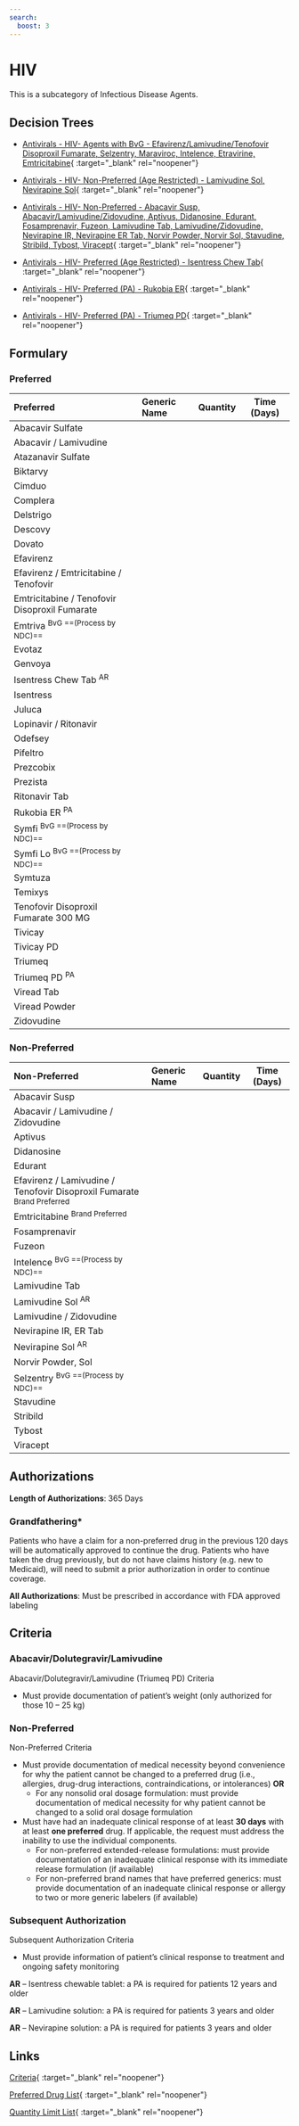 ```yaml
---
search:
  boost: 3
---
```


# HIV

This is a subcategory of Infectious Disease Agents.

## Decision Trees

- [Antivirals - HIV- Agents with BvG - Efavirenz/Lamivudine/Tenofovir Disoproxil Fumarate, Selzentry, Maraviroc, Intelence, Etravirine, Emtricitabine](https://forms.office.com/Pages/ResponsePage.aspx?id=nPhjxpvvj0G9PUHkbAzgaN9UYz8EqmlIs3_TYn4TbXBUNzJYUlFMU1RCN0FaUDhCTFkzUFM0WVdHQSQlQCN0PWcu){ :target="_blank" rel="noopener"}

- [Antivirals - HIV- Non-Preferred (Age Restricted) - Lamivudine Sol, Nevirapine Sol](https://forms.office.com/Pages/ResponsePage.aspx?id=nPhjxpvvj0G9PUHkbAzgaN9UYz8EqmlIs3_TYn4TbXBUNU5TWTJXRFdINzdXUzZYMzhSVUNTSE9HQyQlQCN0PWcu){ :target="_blank" rel="noopener"}

- [Antivirals - HIV- Non-Preferred - Abacavir Susp, Abacavir/Lamivudine/Zidovudine, Aptivus, Didanosine, Edurant, Fosamprenavir, Fuzeon, Lamivudine Tab, Lamivudine/Zidovudine, Nevirapine IR, Nevirapine ER Tab, Norvir Powder, Norvir Sol, Stavudine, Stribild, Tybost, Viracept](https://forms.office.com/Pages/ResponsePage.aspx?id=nPhjxpvvj0G9PUHkbAzgaN9UYz8EqmlIs3_TYn4TbXBUOTQxMVRGMVBLTjQ3TEI3SEZSNElFTFhMMiQlQCN0PWcu){ :target="_blank" rel="noopener"}

- [Antivirals - HIV- Preferred (Age Restricted) - Isentress Chew Tab](https://forms.office.com/Pages/ResponsePage.aspx?id=nPhjxpvvj0G9PUHkbAzgaN9UYz8EqmlIs3_TYn4TbXBUNExRSUtaTkQ0NzJJS1kzRFkyVzNPUE5aWSQlQCN0PWcu){ :target="_blank" rel="noopener"}

- [Antivirals - HIV- Preferred (PA) - Rukobia ER](https://forms.office.com/Pages/ResponsePage.aspx?id=nPhjxpvvj0G9PUHkbAzgaN9UYz8EqmlIs3_TYn4TbXBUME5LS1ZPNjAySElZQlFMTDZMOE0zMEs2VSQlQCN0PWcu){ :target="_blank" rel="noopener"}

- [Antivirals - HIV- Preferred (PA) - Triumeq PD](https://forms.office.com/Pages/ResponsePage.aspx?id=nPhjxpvvj0G9PUHkbAzgaN9UYz8EqmlIs3_TYn4TbXBUM1ZOQ1RQR05WUkVRRjA4NU9SSlo1M0IxNiQlQCN0PWcu){ :target="_blank" rel="noopener"}

## Formulary

### Preferred

| Preferred                                     | Generic Name | Quantity | Time (Days) |
|:----------------------------------------------|:-------------|:--------:|:-----------:|
| Abacavir Sulfate                              |              |          |             |
| Abacavir / Lamivudine                         |              |          |             |
| Atazanavir Sulfate                            |              |          |             |
| Biktarvy                                      |              |          |             |
| Cimduo                                        |              |          |             |
| Complera                                      |              |          |             |
| Delstrigo                                     |              |          |             |
| Descovy                                       |              |          |             |
| Dovato                                        |              |          |             |
| Efavirenz                                     |              |          |             |
| Efavirenz / Emtricitabine / Tenofovir         |              |          |             |
| Emtricitabine / Tenofovir Disoproxil Fumarate |              |          |             |
| Emtriva <sup>BvG  ==(Process by NDC)==</sup>                        |              |          |             |
| Evotaz                                        |              |          |             |
| Genvoya                                       |              |          |             |
| Isentress Chew Tab <sup>AR</sup>              |              |          |             |
| Isentress                                     |              |          |             |
| Juluca                                        |              |          |             |
| Lopinavir / Ritonavir                         |              |          |             |
| Odefsey                                       |              |          |             |
| Pifeltro                                      |              |          |             |
| Prezcobix                                     |              |          |             |
| Prezista                                      |              |          |             |
| Ritonavir Tab                                 |              |          |             |
| Rukobia ER <sup>PA</sup>                      |              |          |             |
| Symfi <sup>BvG ==(Process by NDC)==</sup>                          |              |          |             |
| Symfi Lo <sup>BvG ==(Process by NDC)==</sup>                       |              |          |             |
| Symtuza                                       |              |          |             |
| Temixys                                       |              |          |             |
| Tenofovir Disoproxil Fumarate 300 MG          |              |          |             |
| Tivicay                                       |              |          |             |
| Tivicay PD                                    |              |          |             |
| Triumeq                                       |              |          |             |
| Triumeq PD <sup>PA</sup>                      |              |          |             |
| Viread Tab                                    |              |          |             |
| Viread Powder                                 |              |          |             |
| Zidovudine                                    |              |          |             |

### Non-Preferred

| Non-Preferred                                                                                                                              | Generic Name | Quantity | Time (Days) |
|:-------------------------------------------------------------------------------------------------------------------------------------------|:-------------|:--------:|:-----------:|
| Abacavir Susp                                                                                                                              |              |          |             |
| Abacavir / Lamivudine / Zidovudine                                                                                                         |              |          |             |
| Aptivus                                                                                                                                    |              |          |             |
| Didanosine                                                                                                                                 |              |          |             |
| Edurant                                                                                                                                    |              |          |             |
| <span title = "Brands Preferred: Symfi, Symfi Lo">Efavirenz / Lamivudine / Tenofovir Disoproxil Fumarate</span> <sup>Brand Preferred</sup> |              |          |             |
| <span title = "Brand Preferred: Emtriva">Emtricitabine</span> <sup>Brand Preferred</sup>                                                   |              |          |             |
| Fosamprenavir                                                                                                                              |              |          |             |
| Fuzeon                                                                                                                                     |              |          |             |
| Intelence <sup>BvG ==(Process by NDC)==</sup>                                                                                                                   |              |          |             |
| Lamivudine Tab                                                                                                                             |              |          |             |
| Lamivudine Sol <sup>AR</sup>                                                                                                               |              |          |             |
| Lamivudine / Zidovudine                                                                                                                    |              |          |             |
| Nevirapine IR, ER Tab                                                                                                                      |              |          |             |
| Nevirapine Sol <sup>AR</sup>                                                                                                               |              |          |             |
| Norvir Powder, Sol                                                                                                                         |              |          |             |
| Selzentry <sup>BvG ==(Process by NDC)==</sup>                                                                                                                   |              |          |             |
| Stavudine                                                                                                                                  |              |          |             |
| Stribild                                                                                                                                   |              |          |             |
| Tybost                                                                                                                                     |              |          |             |
| Viracept                                                                                                                                   |              |          |             |

## Authorizations

**Length of Authorizations**: 365 Days

### Grandfathering*

Patients who have a claim for a non-preferred drug in the previous 120 days will be automatically approved to continue the drug. Patients who have taken the drug previously, but do not have claims history (e.g. new to Medicaid), will need to submit a prior authorization in order to continue coverage.

**All Authorizations**: Must be prescribed in accordance with FDA approved labeling

## Criteria

### Abacavir/Dolutegravir/Lamivudine

Abacavir/Dolutegravir/Lamivudine (Triumeq PD) Criteria

-   Must provide documentation of patient’s weight (only authorized for those 10 – 25 kg)

### Non-Preferred

Non-Preferred Criteria

-   Must provide documentation of medical necessity beyond convenience for why the patient cannot be changed to a preferred drug (i.e., allergies, drug-drug interactions, contraindications, or intolerances) **OR**
    -   For any nonsolid oral dosage formulation: must provide documentation of medical necessity for why patient cannot be changed to a solid oral dosage formulation
-   Must have had an inadequate clinical response of at least **30 days** with at least **one preferred** drug. If applicable, the request must address the inability to use the individual components.
    -   For non-preferred extended-release formulations: must provide documentation of an inadequate clinical response with its immediate release formulation (if available)
    -   For non-preferred brand names that have preferred generics: must provide documentation of an inadequate clinical response or allergy to two or more generic labelers (if available)

### Subsequent Authorization

Subsequent Authorization Criteria

-   Must provide information of patient’s clinical response to treatment and ongoing safety monitoring

**AR** – Isentress chewable tablet: a PA is required for patients 12 years and older

**AR** – Lamivudine solution: a PA is required for patients 3 years and older

**AR** – Nevirapine solution: a PA is required for patients 3 years and older

## Links

[Criteria](https://medicaid.ohio.gov/static/PHM/drug-coverage/20230701+UPDL+Criteria+_v1_FINAL.approved.pdf#page=85){ :target="_blank" rel="noopener"}

[Preferred Drug List](https://medicaid.ohio.gov/static/PHM/drug-coverage/20230701_UPDL_FINAL_ODM.approved.v2.pdf#page=27){ :target="_blank" rel="noopener"}

[Quantity Limit List](https://pharmacy.medicaid.ohio.gov/sites/default/files/20230101_Ohio_Medicaid_Quantity_Document_APPROVED.pdf){ :target="_blank" rel="noopener"}

